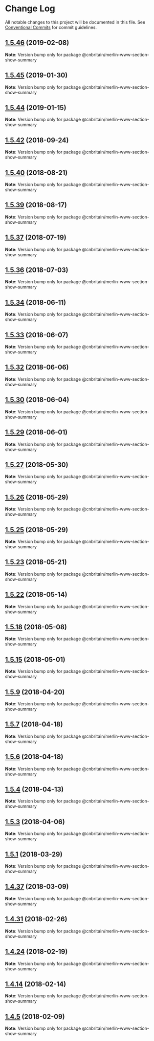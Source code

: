 # Change Log

All notable changes to this project will be documented in this file.
See [Conventional Commits](https://conventionalcommits.org) for commit guidelines.

## [1.5.46](https://github.com/cnduk/merlin-www-components/compare/@cnbritain/merlin-www-section-show-summary@1.5.45...@cnbritain/merlin-www-section-show-summary@1.5.46) (2019-02-08)

**Note:** Version bump only for package @cnbritain/merlin-www-section-show-summary





## [1.5.45](https://github.com/cnduk/merlin-www-components/compare/@cnbritain/merlin-www-section-show-summary@1.5.44...@cnbritain/merlin-www-section-show-summary@1.5.45) (2019-01-30)

**Note:** Version bump only for package @cnbritain/merlin-www-section-show-summary





## [1.5.44](https://github.com/cnduk/merlin-www-components/compare/@cnbritain/merlin-www-section-show-summary@1.5.43...@cnbritain/merlin-www-section-show-summary@1.5.44) (2019-01-15)

**Note:** Version bump only for package @cnbritain/merlin-www-section-show-summary





<a name="1.5.42"></a>
## [1.5.42](https://github.com/cnduk/merlin-www-components/compare/@cnbritain/merlin-www-section-show-summary@1.5.41...@cnbritain/merlin-www-section-show-summary@1.5.42) (2018-09-24)




**Note:** Version bump only for package @cnbritain/merlin-www-section-show-summary

<a name="1.5.40"></a>
## [1.5.40](https://github.com/cnduk/merlin-www-components/compare/@cnbritain/merlin-www-section-show-summary@1.5.39...@cnbritain/merlin-www-section-show-summary@1.5.40) (2018-08-21)




**Note:** Version bump only for package @cnbritain/merlin-www-section-show-summary

<a name="1.5.39"></a>
## [1.5.39](https://github.com/cnduk/merlin-www-components/compare/@cnbritain/merlin-www-section-show-summary@1.5.38...@cnbritain/merlin-www-section-show-summary@1.5.39) (2018-08-17)




**Note:** Version bump only for package @cnbritain/merlin-www-section-show-summary

<a name="1.5.37"></a>
## [1.5.37](https://github.com/cnduk/merlin-www-components/compare/@cnbritain/merlin-www-section-show-summary@1.5.36...@cnbritain/merlin-www-section-show-summary@1.5.37) (2018-07-19)




**Note:** Version bump only for package @cnbritain/merlin-www-section-show-summary

<a name="1.5.36"></a>
## [1.5.36](https://github.com/cnduk/merlin-www-components/compare/@cnbritain/merlin-www-section-show-summary@1.5.35...@cnbritain/merlin-www-section-show-summary@1.5.36) (2018-07-03)




**Note:** Version bump only for package @cnbritain/merlin-www-section-show-summary

<a name="1.5.34"></a>
## [1.5.34](https://github.com/cnduk/merlin-www-components/compare/@cnbritain/merlin-www-section-show-summary@1.5.33...@cnbritain/merlin-www-section-show-summary@1.5.34) (2018-06-11)




**Note:** Version bump only for package @cnbritain/merlin-www-section-show-summary

<a name="1.5.33"></a>
## [1.5.33](https://github.com/cnduk/merlin-www-components/compare/@cnbritain/merlin-www-section-show-summary@1.5.32...@cnbritain/merlin-www-section-show-summary@1.5.33) (2018-06-07)




**Note:** Version bump only for package @cnbritain/merlin-www-section-show-summary

<a name="1.5.32"></a>
## [1.5.32](https://github.com/cnduk/merlin-www-components/compare/@cnbritain/merlin-www-section-show-summary@1.5.31...@cnbritain/merlin-www-section-show-summary@1.5.32) (2018-06-06)




**Note:** Version bump only for package @cnbritain/merlin-www-section-show-summary

<a name="1.5.30"></a>
## [1.5.30](https://github.com/cnduk/merlin-www-components/compare/@cnbritain/merlin-www-section-show-summary@1.5.29...@cnbritain/merlin-www-section-show-summary@1.5.30) (2018-06-04)




**Note:** Version bump only for package @cnbritain/merlin-www-section-show-summary

<a name="1.5.29"></a>
## [1.5.29](https://github.com/cnduk/merlin-www-components/compare/@cnbritain/merlin-www-section-show-summary@1.5.28...@cnbritain/merlin-www-section-show-summary@1.5.29) (2018-06-01)




**Note:** Version bump only for package @cnbritain/merlin-www-section-show-summary

<a name="1.5.27"></a>
## [1.5.27](https://github.com/cnduk/merlin-www-components/compare/@cnbritain/merlin-www-section-show-summary@1.5.26...@cnbritain/merlin-www-section-show-summary@1.5.27) (2018-05-30)




**Note:** Version bump only for package @cnbritain/merlin-www-section-show-summary

<a name="1.5.26"></a>
## [1.5.26](https://github.com/cnduk/merlin-www-components/compare/@cnbritain/merlin-www-section-show-summary@1.5.25...@cnbritain/merlin-www-section-show-summary@1.5.26) (2018-05-29)




**Note:** Version bump only for package @cnbritain/merlin-www-section-show-summary

<a name="1.5.25"></a>
## [1.5.25](https://github.com/cnduk/merlin-www-components/compare/@cnbritain/merlin-www-section-show-summary@1.5.24...@cnbritain/merlin-www-section-show-summary@1.5.25) (2018-05-29)




**Note:** Version bump only for package @cnbritain/merlin-www-section-show-summary

<a name="1.5.23"></a>
## [1.5.23](https://github.com/cnduk/merlin-www-components/compare/@cnbritain/merlin-www-section-show-summary@1.5.22...@cnbritain/merlin-www-section-show-summary@1.5.23) (2018-05-21)




**Note:** Version bump only for package @cnbritain/merlin-www-section-show-summary

<a name="1.5.22"></a>
## [1.5.22](https://github.com/cnduk/merlin-www-components/compare/@cnbritain/merlin-www-section-show-summary@1.5.21...@cnbritain/merlin-www-section-show-summary@1.5.22) (2018-05-14)




**Note:** Version bump only for package @cnbritain/merlin-www-section-show-summary

<a name="1.5.18"></a>
## [1.5.18](https://github.com/cnduk/merlin-www-components/compare/@cnbritain/merlin-www-section-show-summary@1.5.17...@cnbritain/merlin-www-section-show-summary@1.5.18) (2018-05-08)




**Note:** Version bump only for package @cnbritain/merlin-www-section-show-summary

<a name="1.5.15"></a>
## [1.5.15](https://github.com/cnduk/merlin-www-components/compare/@cnbritain/merlin-www-section-show-summary@1.5.14...@cnbritain/merlin-www-section-show-summary@1.5.15) (2018-05-01)




**Note:** Version bump only for package @cnbritain/merlin-www-section-show-summary

<a name="1.5.9"></a>
## [1.5.9](https://github.com/cnduk/merlin-www-components/compare/@cnbritain/merlin-www-section-show-summary@1.5.8...@cnbritain/merlin-www-section-show-summary@1.5.9) (2018-04-20)




**Note:** Version bump only for package @cnbritain/merlin-www-section-show-summary

<a name="1.5.7"></a>
## [1.5.7](https://github.com/cnduk/merlin-www-components/compare/@cnbritain/merlin-www-section-show-summary@1.5.6...@cnbritain/merlin-www-section-show-summary@1.5.7) (2018-04-18)




**Note:** Version bump only for package @cnbritain/merlin-www-section-show-summary

<a name="1.5.6"></a>
## [1.5.6](https://github.com/cnduk/merlin-www-components/compare/@cnbritain/merlin-www-section-show-summary@1.5.5...@cnbritain/merlin-www-section-show-summary@1.5.6) (2018-04-18)




**Note:** Version bump only for package @cnbritain/merlin-www-section-show-summary

<a name="1.5.4"></a>
## [1.5.4](https://github.com/cnduk/merlin-www-components/compare/@cnbritain/merlin-www-section-show-summary@1.5.3...@cnbritain/merlin-www-section-show-summary@1.5.4) (2018-04-13)




**Note:** Version bump only for package @cnbritain/merlin-www-section-show-summary

<a name="1.5.3"></a>
## [1.5.3](https://github.com/cnduk/merlin-www-components/compare/@cnbritain/merlin-www-section-show-summary@1.5.2...@cnbritain/merlin-www-section-show-summary@1.5.3) (2018-04-06)




**Note:** Version bump only for package @cnbritain/merlin-www-section-show-summary

<a name="1.5.1"></a>
## [1.5.1](https://github.com/cnduk/merlin-www-components/compare/@cnbritain/merlin-www-section-show-summary@1.5.0...@cnbritain/merlin-www-section-show-summary@1.5.1) (2018-03-29)




**Note:** Version bump only for package @cnbritain/merlin-www-section-show-summary

<a name="1.4.37"></a>
## [1.4.37](https://github.com/cnduk/merlin-www-components/compare/@cnbritain/merlin-www-section-show-summary@1.4.36...@cnbritain/merlin-www-section-show-summary@1.4.37) (2018-03-09)




**Note:** Version bump only for package @cnbritain/merlin-www-section-show-summary

<a name="1.4.31"></a>
## [1.4.31](https://github.com/cnduk/merlin-www-components/compare/@cnbritain/merlin-www-section-show-summary@1.4.30...@cnbritain/merlin-www-section-show-summary@1.4.31) (2018-02-26)




**Note:** Version bump only for package @cnbritain/merlin-www-section-show-summary

<a name="1.4.24"></a>
## [1.4.24](https://github.com/cnduk/merlin-www-components/compare/@cnbritain/merlin-www-section-show-summary@1.4.23...@cnbritain/merlin-www-section-show-summary@1.4.24) (2018-02-19)




**Note:** Version bump only for package @cnbritain/merlin-www-section-show-summary

<a name="1.4.14"></a>
## [1.4.14](https://github.com/cnduk/merlin-www-components/compare/@cnbritain/merlin-www-section-show-summary@1.4.13...@cnbritain/merlin-www-section-show-summary@1.4.14) (2018-02-14)




**Note:** Version bump only for package @cnbritain/merlin-www-section-show-summary

<a name="1.4.5"></a>
## [1.4.5](https://github.com/cnduk/merlin-www-components/compare/@cnbritain/merlin-www-section-show-summary@1.4.4...@cnbritain/merlin-www-section-show-summary@1.4.5) (2018-02-09)




**Note:** Version bump only for package @cnbritain/merlin-www-section-show-summary

